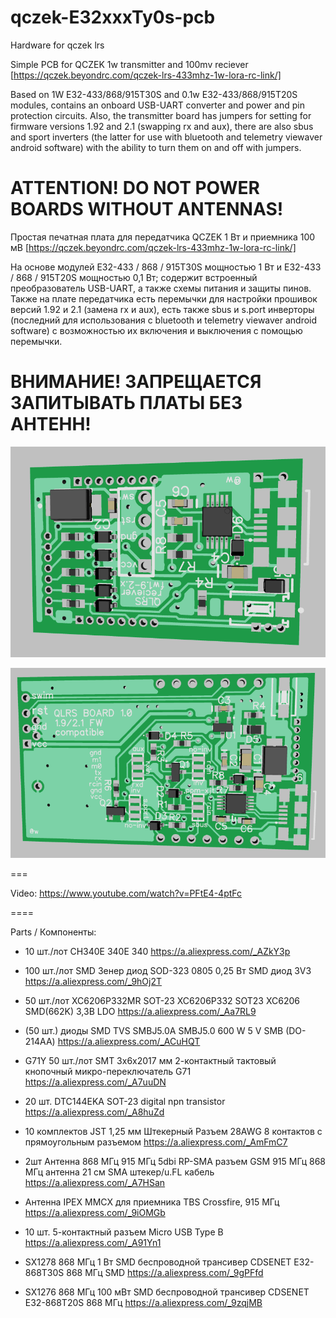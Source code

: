 # qczek-E32xxxTy0s-pcb
Hardware for qczek lrs

Simple PCB for QCZEK 1w transmitter and 100mv reciever [https://qczek.beyondrc.com/qczek-lrs-433mhz-1w-lora-rc-link/]

Based on 1W E32-433/868/915T30S and 0.1w E32-433/868/915T20S modules, contains an onboard USB-UART converter and power and pin protection circuits.
Also, the transmitter board has jumpers for setting for firmware versions 1.92 and 2.1 (swapping rx and aux), there are also sbus and sport inverters (the latter for use with bluetooth and telemetry viewaver android software) with the ability to turn them on and off with jumpers.

ATTENTION! DO NOT POWER BOARDS WITHOUT ANTENNAS!
====
Простая печатная плата для передатчика QCZEK 1 Вт и приемника 100 мВ [https://qczek.beyondrc.com/qczek-lrs-433mhz-1w-lora-rc-link/]

На основе модулей E32-433 / 868 / 915T30S мощностью 1 Вт и E32-433 / 868 / 915T20S мощностью 0,1 Вт; содержит встроенный преобразователь USB-UART, а также схемы питания и защиты пинов.
Также на плате передатчика есть перемычки для настройки прошивок версий 1.92 и 2.1 (замена rx и aux), есть также sbus и s.port инверторы (последний для использования с bluetooth и telemetry viewaver android software) с возможностью их включения и выключения с помощью перемычки.

ВНИМАНИЕ! ЗАПРЕЩАЕТСЯ ЗАПИТЫВАТЬ ПЛАТЫ БЕЗ АНТЕНН!
===
![alt text](https://raw.githubusercontent.com/whoim2/qczek-E32xxxTy0s-pcb/main/Screenshot_1.png)

![alt text](https://raw.githubusercontent.com/whoim2/qczek-E32xxxTy0s-pcb/main/Screenshot_2.png)

===

Video: https://www.youtube.com/watch?v=PFtE4-4ptFc

====

Parts / Компоненты:
- 10 шт./лот CH340E 340E 340
https://a.aliexpress.com/_AZkY3p

- 100 шт./лот SMD Зенер диод SOD-323 0805 0,25 Вт SMD диод 3V3
https://a.aliexpress.com/_9hOj2T

- 50 шт./лот XC6206P332MR SOT-23 XC6206P332 SOT23 XC6206 SMD(662K) 3,3В LDO
https://a.aliexpress.com/_Aa7RL9

- (50 шт.) диоды SMD TVS SMBJ5.0A SMBJ5.0 600 W 5 V SMB (DO-214AA)
https://a.aliexpress.com/_ACuHQT

- G71Y 50 шт./лот SMT 3x6x2017 мм 2-контактный тактовый кнопочный микро-переключатель G71
https://a.aliexpress.com/_A7uuDN

- 20 шт. DTC144EKA SOT-23 digital npn transistor
https://a.aliexpress.com/_A8huZd

- 10 комплектов JST 1,25 мм Штекерный Разъем 28AWG 8 контактов с прямоугольным разъемом
https://a.aliexpress.com/_AmFmC7

- 2шт Антенна 868 МГц 915 МГц 5dbi RP-SMA разъем GSM 915 МГц 868 МГц антенна 21 см SMA штекер/u.FL кабель
https://a.aliexpress.com/_A7HSan

- Антенна IPEX MMCX для приемника TBS Crossfire, 915 МГц
https://a.aliexpress.com/_9iOMGb

- 10 шт. 5-контактный разъем Micro USB Type B
https://a.aliexpress.com/_A91Yn1

- SX1278 868 МГц 1 Вт SMD беспроводной трансивер CDSENET E32-868T30S 868 МГц SMD
https://a.aliexpress.com/_9gPFfd

- SX1276 868 МГц 100 мВт SMD беспроводной трансивер CDSENET E32-868T20S 868 МГц
https://a.aliexpress.com/_9zqjMB

